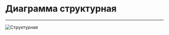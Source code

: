# Диаграмма структурная
---

![Структурная](https://raw.githubusercontent.com/steppbol/e-Ground/master/Documentation/Diagrams/Structure/Structure.png)


